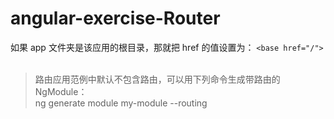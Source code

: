 # angular-exercise-Router

如果 app 文件夹是该应用的根目录，那就把 href 的值设置为： ``<base href="/">``
<br/><br/>
> 路由应用范例中默认不包含路由，可以用下列命令生成带路由的 NgModule：<br/>
ng generate module my-module --routing


